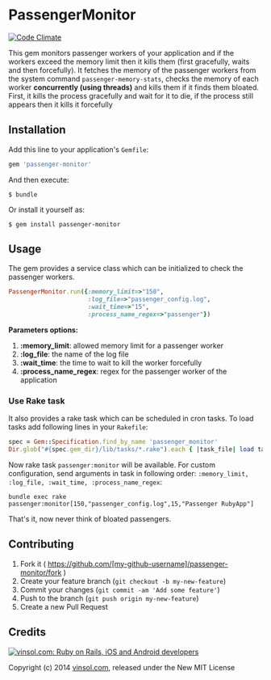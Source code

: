# PassengerMonitor

[![Code Climate](https://codeclimate.com/github/vinsol/passenger-monitor/badges/gpa.svg)](https://codeclimate.com/github/vinsol/passenger-monitor)

This gem monitors passenger workers of your application and if the workers exceed the memory limit then it kills them (first gracefully, waits and then forcefully). It fetches the memory of the passenger workers from the system command `passenger-memory-stats`, checks the memory of each worker **concurrently (using threads)** and kills them if it finds them bloated. First, it kills the process gracefully and wait for it to die, if the process still appears then it kills it forcefully

## Installation

Add this line to your application's `Gemfile`:

```ruby
gem 'passenger-monitor'
```

And then execute:

    $ bundle

Or install it yourself as:

    $ gem install passenger-monitor

## Usage

The gem provides a service class which can be initialized to check the passenger workers.

```ruby
PassengerMonitor.run({:memory_limit=>"150",
                      :log_file=>"passenger_config.log",
                      :wait_time=>"15",
                      :process_name_regex=>"passenger"})
```

**Parameters options:**
1. **:memory_limit**: allowed memory limit for a passenger worker
2. **:log_file**: the name of the log file
3. **:wait_time**: the time to wait to kill the worker forcefully
4. **:process_name_regex**: regex for the passenger worker of the application

### Use Rake task
It also provides a rake task which can be scheduled in cron tasks. To load tasks add following lines in your `Rakefile`:

```ruby
spec = Gem::Specification.find_by_name 'passenger_monitor'
Dir.glob("#{spec.gem_dir}/lib/tasks/*.rake").each { |task_file| load task_file }
```
Now rake task `passenger:monitor` will be available. For custom configuration, send arguments in task in following order: `:memory_limit, :log_file, :wait_time, :process_name_regex`:

```system
bundle exec rake passenger:monitor[150,"passenger_config.log",15,"Passenger RubyApp"]
```

That's it, now never think of bloated passengers.

## Contributing

1. Fork it ( https://github.com/[my-github-username]/passenger-monitor/fork )
2. Create your feature branch (`git checkout -b my-new-feature`)
3. Commit your changes (`git commit -am 'Add some feature'`)
4. Push to the branch (`git push origin my-new-feature`)
5. Create a new Pull Request

Credits
-------

[![vinsol.com: Ruby on Rails, iOS and Android developers](http://vinsol.com/vin_logo.png "Ruby on Rails, iOS and Android developers")](http://vinsol.com)

Copyright (c) 2014 [vinsol.com](http://vinsol.com "Ruby on Rails, iOS and Android developers"), released under the New MIT License